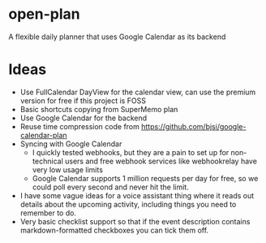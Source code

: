 # open-plan
A flexible daily planner that uses Google Calendar as its backend

# Ideas
- Use FullCalendar DayView for the calendar view, can use the premium version for free if this project is FOSS
- Basic shortcuts copying from SuperMemo plan
- Use Google Calendar for the backend
- Reuse time compression code from https://github.com/bjsi/google-calendar-plan 
- Syncing with Google Calendar
    - I quickly tested webhooks, but they are a pain to set up for non-technical users and free webhook services like webhookrelay have very low usage limits
    - Google Calendar supports 1 million requests per day for free, so we could poll every second and never hit the limit.
- I have some vague ideas for a voice assistant thing where it reads out details about the upcoming activity, including things you need to remember to do.
- Very basic checklist support so that if the event description contains markdown-formatted checkboxes you can tick them off.
